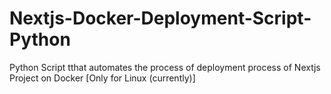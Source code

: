 # Nextjs-Docker-Deployment-Script-Python
Python Script tthat automates the process of deployment process of Nextjs Project on Docker [Only for Linux (currently)]
